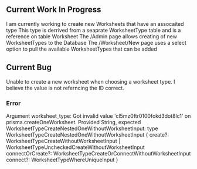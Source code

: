 ## Current Work In Progress
I am currently working to create new Worksheets that have an assocaited type
This type is derrived from a seaprate WorksheetType table and is a reference on table Worksheet
The /Admin page allows creating of new WorksheetTypes to the Database
The /Worksheet/New page uses a select option to pull the available WorksheetTypes that can be added


## Current Bug
Unable to create a new worksheet when choosing a worksheet type. I believe the value is not referncing the ID correct. 

### Error 
Argument worksheet_type: Got invalid value 'cl5mz0ftr0100fokd3dot8lc1' on prisma.createOneWorksheet. Provided String, expected WorksheetTypeCreateNestedOneWithoutWorksheetInput:
type WorksheetTypeCreateNestedOneWithoutWorksheetInput {
  create?: WorksheetTypeCreateWithoutWorksheetInput | WorksheetTypeUncheckedCreateWithoutWorksheetInput
  connectOrCreate?: WorksheetTypeCreateOrConnectWithoutWorksheetInput
  connect?: WorksheetTypeWhereUniqueInput
}